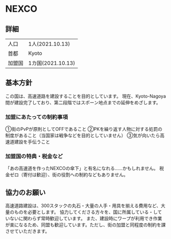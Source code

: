 # NEXCO
## 詳細
|||
|-|-|
|  人口  | 1人(2021.10.13)   |
|  首都  | Kyoto|
| 加盟国 | 1カ国(2021.10.13) |

## 基本方針
この国は、高速道路を建設することを目的としています。
現在、Kyoto-Nagoya間が建設完了しており、第二段階ではスポーン地点までの延伸をめざします。

### 加盟にあたっての制約事項
①街のPvPが原則としてOFFであること
②PKを繰り返す人物に対する処罰の制度があること（当国家は戦争などを目的としていません）
③気が向いたら高速道建設を手伝うこと

### 加盟国の特典・税金など
「あの高速道を作ったNEXCOの傘下」と有名になれる……かもしれません。
税金ゼロ（寄付は歓迎）、街の役割への制約などもありません。

## 協力のお願い
高速道路建設は、300スタックの丸石・大量の人手・用具を揃える費用など、大量のものを必要とします。
協力してくださる方々を、国に所属している・していないに関わらず常時歓迎しています。
また、建設時にワープが利用でき作業が楽になるため、同盟も歓迎しています。ただし、街の加盟と同程度の制約を課させていただきます。
